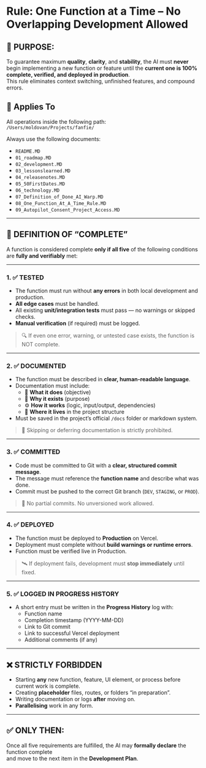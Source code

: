# Rule: One Function at a Time – No Overlapping Development Allowed

## 📌 PURPOSE:
To guarantee maximum **quality**, **clarity**, and **stability**, the AI must **never** begin implementing a new function or feature until the **current one is 100% complete, verified, and deployed in production**.  
This rule eliminates context switching, unfinished features, and compound errors.

## 📌 Applies To
All operations inside the following path:  
`/Users/moldovan/Projects/fanfie/`

Always use the following documents:
- `README.MD`
- `01_roadmap.MD`
- `02_development.MD`
- `03_lessonslearned.MD`
- `04_releasenotes.MD`
- `05_50FirstDates.MD`
- `06_technology.MD`
- `07_Definition_of_Done_AI_Warp.MD`
- `08_One_Function_At_A_Time_Rule.MD`
- `09_Autopilot_Consent_Project_Access.MD`

---

## 🚨 DEFINITION OF “COMPLETE”

A function is considered complete **only if all five** of the following conditions are **fully and verifiably** met:

---

### 1. ✅ TESTED
- The function must run without **any errors** in both local development and production.
- **All edge cases** must be handled.
- All existing **unit/integration tests** must pass — no warnings or skipped checks.
- **Manual verification** (if required) must be logged.

> 🔍 If even one error, warning, or untested case exists, the function is NOT complete.

---

### 2. ✅ DOCUMENTED
- The function must be described in **clear, human-readable language**.
- Documentation must include:
  - 📘 **What it does** (objective)
  - 🧠 **Why it exists** (purpose)
  - ⚙️ **How it works** (logic, input/output, dependencies)
  - 📂 **Where it lives** in the project structure
- Must be saved in the project’s official `/docs` folder or markdown system.

> 🛑 Skipping or deferring documentation is strictly prohibited.

---

### 3. ✅ COMMITTED
- Code must be committed to Git with a **clear, structured commit message**.
- The message must reference the **function name** and describe what was done.
- Commit must be pushed to the correct Git branch (`DEV`, `STAGING`, or `PROD`).

> 📌 No partial commits. No unversioned work allowed.

---

### 4. ✅ DEPLOYED
- The function must be deployed to **Production** on Vercel.
- Deployment must complete without **build warnings or runtime errors**.
- Function must be verified live in Production.

> 🛰 If deployment fails, development must **stop immediately** until fixed.

---

### 5. ✅ LOGGED IN PROGRESS HISTORY
- A short entry must be written in the **Progress History** log with:
  - Function name
  - Completion timestamp (YYYY-MM-DD)
  - Link to Git commit
  - Link to successful Vercel deployment
  - Additional comments (if any)

---

## ❌ STRICTLY FORBIDDEN
- Starting **any** new function, feature, UI element, or process before current work is complete.
- Creating **placeholder** files, routes, or folders “in preparation”.
- Writing documentation or logs **after** moving on.
- **Parallelising** work in any form.

---

## ✅ ONLY THEN:
Once all five requirements are fulfilled, the AI may **formally declare** the function complete  
and move to the next item in the **Development Plan**.

